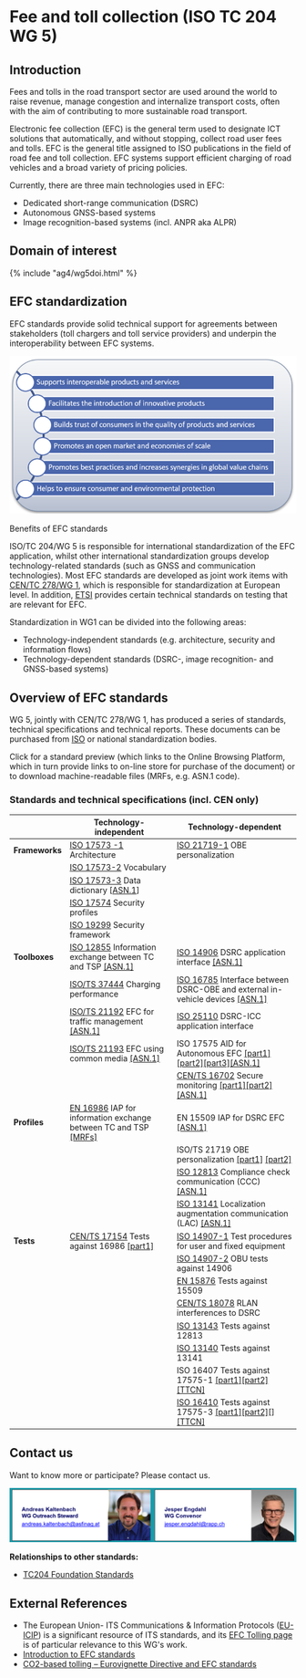 # Fee and toll collection (ISO TC 204 WG 5)

## Introduction

Fees and tolls in the road transport sector are used around the world to raise revenue, manage congestion and internalize transport costs, often with the aim of contributing to more sustainable road transport.

Electronic fee collection (EFC) is the general term used to designate ICT solutions that automatically, and without stopping, collect road user fees and tolls. EFC is the general title assigned to ISO publications in the field of road fee and toll collection. EFC systems support efficient charging of road vehicles and a broad variety of pricing policies.

Currently, there are three main technologies used in EFC:

- Dedicated short-range communication (DSRC)
- Autonomous GNSS-based systems
- Image recognition-based systems (incl. ANPR aka ALPR)

## Domain of interest

{% include "ag4/wg5doi.html" %}

## EFC standardization

EFC standards provide solid technical support for agreements between stakeholders (toll chargers and toll service providers) and underpin the interoperability between EFC systems.

![Benefits of EFC standards](/assets/img/wg5benefits.png)

Benefits of EFC standards

ISO/TC 204/WG 5 is responsible for international standardization of the EFC application, whilst other international standardization groups develop technology-related standards (such as GNSS and communication technologies). Most EFC standards are developed as joint work items with [CEN/TC 278/WG 1](https://www.itsstandards.eu/its-application-areas/electronic-fee-collection/), which is responsible for standardization at European level. In addition, [ETSI](https://www.etsi.org/standards#Pre-defined%20Collections) provides certain technical standards on testing that are relevant for EFC.

Standardization in WG1 can be divided into the following areas:

- Technology-independent standards (e.g. architecture, security and information flows)
- Technology-dependent standards (DSRC-, image recognition- and GNSS-based systems)

## Overview of EFC standards

WG 5, jointly with CEN/TC 278/WG 1, has produced a series of standards, technical specifications and technical reports. These documents can be purchased from [ISO](https://www.iso.org/store.html) or national standardization bodies.

Click for a standard preview (which links to the Online Browsing Platform, which in turn provide links to on-line store for purchase of the document) or to download machine-readable files (MRFs, e.g. ASN.1 code).

### Standards and technical specifications (incl. CEN only)

|                 | **Technology-independent**  | **Technology-dependent**  |
|-----------------|-----------------------------|---------------------------|
| **Frameworks**  | [ISO 17573 -1](https://www.iso.org/obp/ui/#iso:std:iso:17573:-1) Architecture | [ISO 21719-1](https://www.iso.org/obp/ui/#iso:std:iso:21719:-1:dis:ed-1:v1:en) OBE personalization  |
|                 | [ISO 17573-2](https://www.iso.org/obp/ui/#iso:std:iso:17573:-2:dis:ed-2:v1:en) Vocabulary | |
|                 | [ISO 17573-3](https://www.iso.org/obp/ui#iso:std:iso:17573:-3) Data dictionary [[ASN.1](https://standards.iso.org/iso/17573/-3)] | |
|                 | [ISO 17574](https://www.iso.org/obp/ui/#iso:std:iso:17574:dis:ed-4:v1:en) Security profiles | |
|                 | [ISO 19299](https://www.iso.org/obp/ui/#iso:std:iso:19299) Security framework | |
| **Toolboxes**   | [ISO 12855](https://www.iso.org/obp/ui/#iso:std:iso:12855) Information exchange between TC and TSP [\[ASN.1\]](https://standards.iso.org/iso/12855/)  | [ISO 14906](https://www.iso.org/obp/ui#iso:std:iso:14906) DSRC application interface [\[ASN.1\]](https://standards.iso.org/iso/14906)  |
|                 | [ISO/TS 37444](https://www.iso.org/obp/ui#iso:std:iso:ts:37444:ed-1:v1:en) Charging performance | [ISO 16785](https://www.iso.org/obp/ui/#iso:std:iso:16785:dis:ed-1:v1:en) Interface between DSRC-OBE and external in-vehicle devices [\[ASN.1\]](http://standards.iso.org/iso/ts/16785/) |
|                 | [ISO/TS 21192](https://www.iso.org/obp/ui/#iso:std:iso:ts:21192) EFC for traffic management [\[ASN.1\]](https://standards.iso.org/iso/ts/21192/) | [ISO 25110](https://www.iso.org/obp/ui/#iso:std:iso:25110) DSRC-ICC application interface |
|                 | [ISO/TS 21193](https://www.iso.org/obp/ui/#iso:std:iso:ts:21193)  EFC using common media [\[ASN.1\]](https://standards.iso.org/iso/ts/21193/)  | ISO 17575 AID for Autonomous EFC [\[part1\]](https://www.iso.org/obp/ui/#iso:std:iso:17575:-1)[\[part2\]](https://www.iso.org/obp/ui/#iso:std:iso:17575:-2)[\[part3\]](https://www.iso.org/obp/ui/#iso:std:iso:17575:-3)[\[ASN.1\]](http://standards.iso.org/iso/17575) |
|                 |   | [CEN/TS 16702](https://standards.cen.eu/dyn/www/f?p=204:105:0:::::) Secure monitoring [\[part1\]](https://standards.cen.eu/dyn/www/f?p=204:110:0::::FSP_PROJECT:65303&cs=15049F640ADFD060428A163E0833B68C1)[\[part2\]](https://standards.cen.eu/dyn/www/f?p=204:110:0::::FSP_PROJECT:66755&cs=16393979C7D6600E5CC18239BBAE6C620)[\[ASN.1\]](https://www.itsstandards.eu/app/uploads/sites/14/2021/12/CEN16702-22020.asn) |
| **Profiles**    | [EN 16986](https://standards.cen.eu/dyn/www/f?p=204:105:0:::::) IAP for information exchange between TC and TSP [\[MRFs\]](https://www.itsstandards.eu/standards/) | EN 15509 IAP for DSRC EFC [\[ASN.1\]](https://www.itsstandards.eu/app/uploads/sites/14/2022/05/EN155092022CenEfcDsrcApplicationv1.asn) |
|                 | | ISO/TS 21719 OBE personalization [\[part1\]](https://www.iso.org/obp/ui/#iso:std:iso:ts:21719:-2) [\[part2\]](https://www.iso.org/obp/ui/#iso:std:iso:ts:21719:-3) |
|                 | | [ISO 12813](https://www.iso.org/obp/ui/#iso:std:iso:12813) Compliance check communication (CCC) [\[ASN.1\]](https://standards.iso.org/iso/12813/) |
|                 | | [ISO 13141](https://www.iso.org/obp/ui#iso:std:iso:13141) Localization augmentation communication (LAC) [\[ASN.1\]](https://standards.iso.org/iso/13141/) |
| **Tests**       | [CEN/TS 17154](https://standards.cen.eu/dyn/www/f?p=204:105:0:::::) Tests against 16986 [[part1]](https://www.itsstandards.eu/standards/) | [ISO 14907-1](https://www.iso.org/obp/ui/#iso:std:iso:14907:-1) Test procedures for user and fixed equipment |
|                 | | [ISO 14907-2](https://www.iso.org/obp/ui/#iso:std:iso:14907:-2) OBU tests against 14906  |
|                 | | [EN 15876](https://standards.cen.eu/dyn/www/f?p=204:105:0:::::) Tests against 15509 |
|                 | | [CEN/TS 18078](https://standards.cencenelec.eu/dyn/www/f?p=CEN:105::RESET::::) RLAN interferences to DSRC |
|                 | | [ISO 13143](https://www.iso.org/obp/ui/#iso:std:iso:13143) Tests against 12813 |
|                 | | [ISO 13140](https://www.iso.org/obp/ui/#iso:std:iso:13140:-1) Tests against 13141 |
|                 | | ISO 16407 Tests against 17575-1 [\[part1\]](https://www.iso.org/obp/ui/#iso:std:iso:16407:-1)[\[part2\]](https://www.iso.org/obp/ui/#iso:std:iso:16407:-2)[\[TTCN\]](https://standards.iso.org/iso/16407/) |
|                 | | [ISO 16410](https://www.iso.org/obp/ui/#iso:std:iso:16410:-1) Tests against 17575-3 [\[part1\]](https://www.iso.org/obp/ui/#iso:std:iso:16410:-1)[\[part2\]](https://www.iso.org/obp/ui/#iso:std:iso:16410:-2)[][](https://www.iso.org/standard/70050.html)[\[TTCN\]](https://standards.iso.org/iso/16410/) |

## Contact us

Want to know more or participate? Please contact us.

![Contact us](/assets/img/wg5pics.png)

**Relationships to other standards:**

- [TC204 Foundation Standards](../foundational.md)

## External References

- The European Union- ITS Communications & Information Protocols ([EU-ICIP](https://www.mobilityits.eu)) is a significant resource of ITS standards, and its [EFC Tolling page](https://www.mobilityits.eu/efc-tolling) is of particular relevance to this WG's work.
- [Introduction to EFC standards](https://wpn.nen.nl/app/uploads/sites/14/2025/05/Introduction-to-EFC-stds-1.pdf)
- [CO2-based tolling – Eurovignette Directive and EFC standards](./CO2-based-tolling-2025-10-15.pdf)
